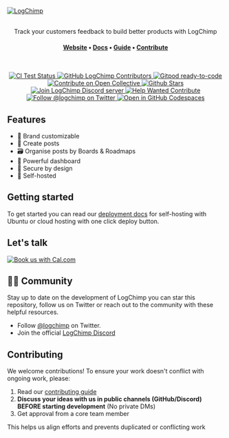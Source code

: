 <a href="https://logchimp.codecarrot.net/">
  <img src="./.github/images/readme.png" alt="LogChimp" />
</a>
<br /><br />
<p align="center">
  Track your customers feedback to build better products with LogChimp
</p>
<h4 align="center">
  <a href="https://logchimp.codecarrot.net">Website</a>
  <span> • </span>
  <a href="https://logchimp.codecarrot.net/docs/">Docs</a>
  <span> • </span>
  <a href="https://logchimp.codecarrot.net/guide">Guide</a>
  <span> • </span>
  <a href="https://logchimp.codecarrot.net/docs/contributing">Contribute</a>
</h4>
<br />
<p align="center">
  <a href="https://github.com/logchimp/logchimp/actions">
    <img src="https://github.com/logchimp/logchimp/workflows/Test/badge.svg" alt="CI Test Status" />
  </a>
  <a href="https://github.com/logchimp/logchimp/contributors/">
    <img src="https://img.shields.io/github/contributors/logchimp/logchimp.svg" alt="GitHub LogChimp Contributors" />
  </a>
  <a href="https://gitpod.io/#https://github.com/logchimp/logchimp">
    <img src="https://img.shields.io/badge/Gitpod-ready--to--code-blue?logo=gitpod" alt="Gitpod ready-to-code" />
  </a>
  <a href="https://opencollective.com/logchimp">
    <img src="https://img.shields.io/badge/contribute-Open%20Collective-7FADF2?logo=open-collective" alt="Contribute on Open Collective" />
  </a>
   <a href="https://github.com/logchimp/logchimp/stargazers">
    <img src="https://img.shields.io/github/stars/logchimp/logchimp" alt="Github Stars">
  </a>
   <a href="https://discord.gg/A7mztcC">
    <img src="https://img.shields.io/discord/620800582722256899" alt="Join LogChimp Discord server" />
  </a>
  <a href="https://github.com/logchimp/logchimp/labels/help%20wanted">
    <img src="https://img.shields.io/badge/Help%20Wanted-Contribute-blue" alt="Help Wanted Contribute" />
  </a>
  <a href="https://twitter.com/logchimp">
    <img src="https://img.shields.io/twitter/follow/logchimp?style=flat" alt="Follow @logchimp on Twitter">
  </a>
  <a href="https://codespaces.new/logchimp/logchimp?devcontainer_path=.devcontainer/devcontainer.json">
    <img src="https://github.com/codespaces/badge.svg" alt="Open in GitHub Codespaces" />
  </a>
</p>

## Features

* 🎨 Brand customizable
* 📝 Create posts
* 🗃️ Organise posts by Boards & Roadmaps
* 💪 Powerful dashboard
* 🔐 Secure by design
* 🤖 Self-hosted

## Getting started

To get started you can read our [deployment docs](https://logchimp.codecarrot.net/docs/install) for self-hosting with
Ubuntu or cloud hosting with one click deploy button.

## Let's talk

<a href="https://cal.com/yashu/logchimp?utm_source=banner&utm_campaign=oss"><img alt="Book us with Cal.com" src="https://cal.com/book-with-cal-dark.svg" /></a>

## 🤝🏻 Community

Stay up to date on the development of LogChimp you can star this repository, follow us on Twitter or reach out to the
community with these helpful resources.

- Follow [@logchimp](https://twitter.com/@logchimp) on Twitter.
- Join the official [LogChimp Discord](https://discord.gg/A7mztcC)

## Contributing

We welcome contributions! To ensure your work doesn't conflict with ongoing work, please:

1. Read our [contributing guide](CONTRIBUTING.md)
2. **Discuss your ideas with us in public channels (GitHub/Discord) BEFORE starting development** (No private DMs)
3. Get approval from a core team member

This helps us align efforts and prevents duplicated or conflicting work
